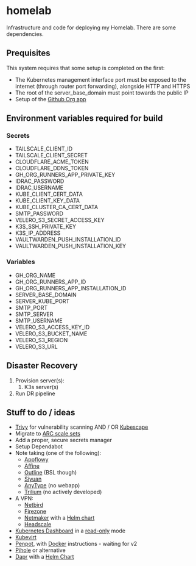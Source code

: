 # homelab

Infrastructure and code for deploying my Homelab. There are some dependencies.

## Prequisites

This system requires that some setup is completed on the first:

* The Kubernetes management interface port must be exposed to the internet (through router port forwarding), alongside HTTP and HTTPS
* The root of the server_base_domain must point towards the public IP
* Setup of the [Github Org app](https://github.com/actions/actions-runner-controller/blob/master/docs/using-arc-across-organizations.md)

## Environment variables required for build

### Secrets

* TAILSCALE_CLIENT_ID
* TAILSCALE_CLIENT_SECRET
* CLOUDFLARE_ACME_TOKEN
* CLOUDFLARE_DDNS_TOKEN
* GH_ORG_RUNNERS_APP_PRIVATE_KEY
* IDRAC_PASSWORD
* IDRAC_USERNAME
* KUBE_CLIENT_CERT_DATA
* KUBE_CLIENT_KEY_DATA
* KUBE_CLUSTER_CA_CERT_DATA
* SMTP_PASSWORD
* VELERO_S3_SECRET_ACCESS_KEY
* K3S_SSH_PRIVATE_KEY
* K3S_IP_ADDRESS
* VAULTWARDEN_PUSH_INSTALLATION_ID
* VAULTWARDEN_PUSH_INSTALLATION_KEY

### Variables

* GH_ORG_NAME
* GH_ORG_RUNNERS_APP_ID
* GH_ORG_RUNNERS_APP_INSTALLATION_ID
* SERVER_BASE_DOMAIN
* SERVER_KUBE_PORT
* SMTP_PORT
* SMTP_SERVER
* SMTP_USERNAME
* VELERO_S3_ACCESS_KEY_ID
* VELERO_S3_BUCKET_NAME
* VELERO_S3_REGION
* VELERO_S3_URL

## Disaster Recovery

1. Provision server(s):
   1. K3s server(s)
2. Run DR pipeline

## Stuff to do / ideas

* [Trivy](https://github.com/aquasecurity/Trivy) for vulnerability scanning
  AND / OR
  [Kubescape](https://github.com/kubescape/kubescape)
* Migrate to [ARC scale sets](https://github.com/actions/actions-runner-controller/discussions/2775)
* Add a proper, secure secrets manager
* Setup Dependabot
* Note taking (one of the following):
  * [Appflowy](https://www.appflowy.io/)
  * [Affine](https://affine.pro/)
  * [Outline](https://www.getoutline.com/) (BSL though)
  * [Siyuan](https://github.com/siyuan-note/siyuan)
  * [AnyType](https://anytype.io/) (no webapp)
  * [Trilium](https://github.com/zadam/trilium) (no actively developed)
* A VPN:
  * [Netbird](https://github.com/netbirdio/netbird)
  * [Firezone](https://oopflow.medium.com/how-to-deploy-firezone-on-kubernetes-3373c4ac1a86)
  * [Netmaker](https://github.com/gravitl/netmaker) with a [Helm chart](https://github.com/gravitl/netmaker-helm)
  * [Headscale](https://github.com/juanfont/headscale)
* [Kubernetes Dashboard](https://github.com/kubernetes/dashboard/tree/master/charts/helm-chart/kubernetes-dashboard) in a [read-only](https://discuss.kubernetes.io/t/readonly-kubernetes-dashboard/5451/2) mode
* [Kubevirt](https://kubevirt.io/)
* [Penpot](https://github.com/penpot/penpot), with [Docker](https://help.penpot.app/technical-guide/getting-started/#install-with-docker) instructions - waiting for v2
* [Pihole](https://github.com/MoJo2600/pihole-kubernetes/tree/main/charts/pihole) or alternative
* [Dapr](https://dapr.io/) with a [Helm Chart](https://github.com/dapr/dapr/blob/master/charts/dapr/README.md)
